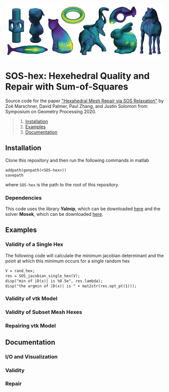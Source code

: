 ![splash image](.demo_images/splash-06.png)
# SOS-hex: Hexehedral Quality and Repair with Sum-of-Squares

Source code for the paper ["Hexahedral Mesh Repair via SOS Relaxation"](http://people.csail.mit.edu/jsolomon/assets/sos_hex.pdf) by Zoë Marschner, David Palmer, Paul Zhang, and Justin Solomon from Symposium on Geometry Processing 2020.

> 1. [Installation](#installation)
> 2. [Examples](#examples)
> 3. [Documentation](#documentation)

## Installation
Clone this repository and then run the following commands in matlab
```
addpath(genpath(<SOS-hex>))
savepath
```
where `SOS-hex` is the path to the root of this repository.
### Dependencies
This code uses the library **Yalmip**, which can be downloaded [here](https://yalmip.github.io/download/) and the solver **Mosek**, which can be downloaded [here](https://www.mosek.com/downloads/).
## Examples
### Validity of a Single Hex
The following code will calculate the minimum jacobian determinant and the point at which this minimum occurs for a single random hex
```
V = rand_hex;
res = SOS_jacobian_single_hex(V);
disp("min of |D(x)| is %0.5e", res.lambda);
disp("the argmin of |D(x)| is " + mat2str(res.opt_pt(1)));
``` 
### Validity of vtk Model
### Validity of Subset Mesh Hexes
### Repairing vtk Model

## Documentation
### I/O and Visualization
### Validity
### Repair
